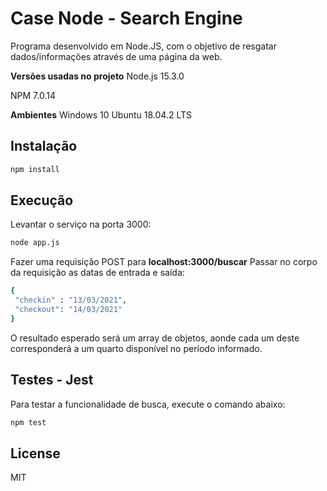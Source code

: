 # Case Node - Search Engine
Programa desenvolvido em Node.JS, com o objetivo de resgatar dados/informações através de uma página da web.

**Versões usadas no projeto**
Node.js 15.3.0

NPM 7.0.14

**Ambientes**
Windows 10 
Ubuntu 18.04.2 LTS 

## Instalação
```sh
npm install
```

## Execução
Levantar o serviço na porta 3000:
```sh
node app.js
```
Fazer uma requisição POST  para **localhost:3000/buscar**
Passar no corpo da requisição as datas de entrada e saída:
```sh
{
 "checkin" : "13/03/2021",
 "checkout": "14/03/2021"
}
```
O resultado esperado será um array de objetos, aonde cada um deste corresponderá a um quarto disponível no período informado.

## Testes - Jest
Para testar a funcionalidade de busca, execute o comando abaixo:
```sh
npm test
```

## License
MIT
